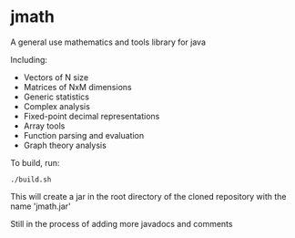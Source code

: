 # jmath
A general use mathematics and tools library for java

Including:

- Vectors of N size
- Matrices of NxM dimensions
- Generic statistics
- Complex analysis
- Fixed-point decimal representations
- Array tools
- Function parsing and evaluation
- Graph theory analysis



To build, run:

	./build.sh

This will create a jar in the root directory
of the cloned repository with the name 'jmath.jar'


Still in the process of adding more javadocs and comments

